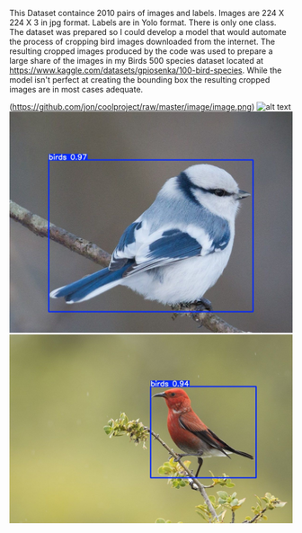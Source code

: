 This Dataset containce 2010 pairs of images and labels. Images are 224 X 224 X 3 in jpg format. Labels are in Yolo format. 
There is only one class. The dataset was prepared so I could develop a model that would automate the process of cropping bird images downloaded from the internet. 
The resulting cropped images produced by the code was used to prepare a large share of the images in my 
Birds 500 species dataset located at https://www.kaggle.com/datasets/gpiosenka/100-bird-species. While the model isn't perfect at creating the bounding box the resulting cropped images are in most cases adequate.


(https://github.com/jon/coolproject/raw/master/image/image.png)
![alt text](https://raw.githubusercontent.com/username/projectname/commit/img.png)
![Иллюстрация к проекту](https://github.com/Akami14/Birds_yolo_box/blob/main/0243.jpg)
![Иллюстрация к проекту](https://github.com/Akami14/Birds_yolo_box/blob/main/0138.jpg)
